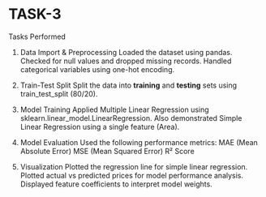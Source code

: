 # TASK-3

Tasks Performed

1. Data Import & Preprocessing
 Loaded the dataset using pandas.
 Checked for null values and dropped missing records.
 Handled categorical variables using one-hot encoding.

2. Train-Test Split
Split the data into **training** and **testing** sets using train_test_split (80/20).

3. Model Training
Applied Multiple Linear Regression using sklearn.linear_model.LinearRegression.
Also demonstrated Simple Linear Regression using a single feature (Area).

4. Model Evaluation
Used the following performance metrics:
MAE (Mean Absolute Error)
MSE (Mean Squared Error)
R² Score

5. Visualization
Plotted the regression line for simple linear regression.
Plotted actual vs predicted prices for model performance analysis.
Displayed feature coefficients to interpret model weights.
